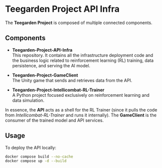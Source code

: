 # Teegarden Project API Infra

The **Teegarden Project** is composed of multiple connected components.

## Components

- **Teegarden-Project-API-Infra**  
  This repository. It contains all the infrastructure deployment code and the business logic related to reinforcement learning (RL) training, data persistence, and serving the AI model.

- **Teegarden-Project-GameClient**  
  The Unity game that sends and retrieves data from the API.

- **Teegarden-Project-Intellicombat-RL-Trainer**  
  A Python project focused exclusively on reinforcement learning and data simulation.

In essence, the **API** acts as a shell for the RL Trainer (since it pulls the code from *Intellicombat-RL-Trainer* and runs it internally). The **GameClient** is the consumer of the trained model and API services.

## Usage

To deploy the API locally:

```bash
docker compose build --no-cache
docker compose up -d --build
